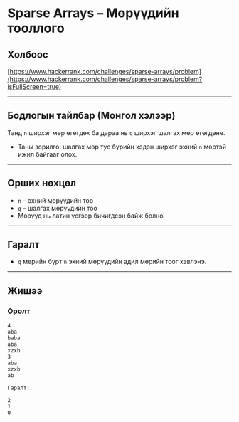 # Sparse Arrays – Мөрүүдийн тооллого

## Холбоос

[https://www.hackerrank.com/challenges/sparse-arrays/problem](https://www.hackerrank.com/challenges/sparse-arrays/problem?isFullScreen=true)

---

## Бодлогын тайлбар (Монгол хэлээр)

Танд `n` ширхэг мөр өгөгдөх ба дараа нь `q` ширхэг шалгах мөр өгөгдөнө.

- Таны зорилго: шалгах мөр тус бүрийн хэдэн ширхэг эхний `n` мөртэй ижил байгааг олох.

---

## Орших нөхцөл

- `n` – эхний мөрүүдийн тоо
- `q` – шалгах мөрүүдийн тоо
- Мөрүүд нь латин үсгээр бичигдсэн байж болно.

---

## Гаралт

- `q` мөрийн бүрт `n` эхний мөрүүдийн адил мөрийн тоог хэвлэнэ.

---

## Жишээ

### Оролт

```plaintext
4
aba
baba
aba
xzxb
3
aba
xzxb
ab

Гаралт:

2
1
0